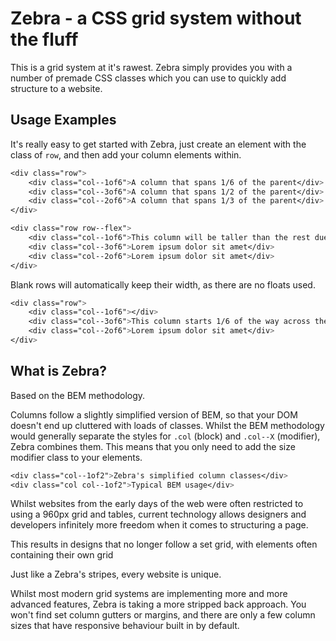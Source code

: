# Zebra - a CSS grid system without the fluff
This is a grid system at it's rawest. Zebra simply provides you with a number of premade CSS classes which you can use to quickly add structure to a website.

## Usage Examples
It's really easy to get started with Zebra, just create an element with the class of `row`, and then add your column elements within.

```css
<div class="row">
	<div class="col--1of6">A column that spans 1/6 of the parent</div>
	<div class="col--3of6">A column that spans 1/2 of the parent</div>
	<div class="col--2of6">A column that spans 1/3 of the parent</div>
</div>
```

```css
<div class="row row--flex">
	<div class="col--1of6">This column will be taller than the rest due to extra content</div>
	<div class="col--3of6">Lorem ipsum dolor sit amet</div>
	<div class="col--2of6">Lorem ipsum dolor sit amet</div>
</div>
```

Blank rows will automatically keep their width, as there are no floats used.

```css
<div class="row">
	<div class="col--1of6"></div>
	<div class="col--3of6">This column starts 1/6 of the way across the row</div>
	<div class="col--2of6">Lorem ipsum dolor sit amet</div>
</div>
```

## What is Zebra?
Based on the BEM methodology.

Columns follow a slightly simplified version of BEM, so that your DOM doesn't end up cluttered with loads of classes. Whilst the BEM methodology would generally separate the styles for `.col` (block) and `.col--X` (modifier), Zebra combines them. This means that you only need to add the size modifier class to your elements.

```css
<div class="col--1of2">Zebra's simplified column classes</div>
<div class="col col--1of2">Typical BEM usage</div>
```




Whilst websites from the early days of the web were often restricted to using a 960px grid and tables, current technology allows designers and developers infinitely more freedom when it comes to structuring a page.

This results in designs that no longer follow a set grid, with elements often containing their own grid

Just like a Zebra's stripes, every website is unique.


Whilst most modern grid systems are implementing more and more advanced features, Zebra is taking a more stripped back approach. You won't find set column gutters or margins, and there are only a few column sizes that have responsive behaviour built in by default.